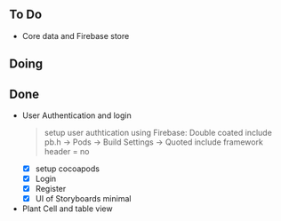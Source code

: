 ## To Do

- Core data and Firebase store

## Doing


## Done

- User Authentication and login
    > setup user authtication using Firebase: Double coated include pb.h -> Pods -> Build Settings -> Quoted include framework header  = no
    * [x] setup cocoapods
    * [x] Login
    * [x] Register
    * [x] UI of Storyboards minimal
- Plant Cell and table view
